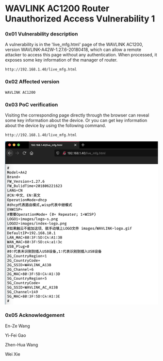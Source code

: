 # WAVLINK AC1200 Router Unauthorized Access Vulnerability 1

### 0x01 Vulnerability description

A vulnerability is in the 'live_mfg.html' page of the WAVLINK AC1200, version WAVLINK-A42W-1.27.6-20180418, which can allow a remote attacker to access this page without any authentication. When processed, it exposes some key information of the manager of router.

```
http://192.168.1.40/live_mfg.html
```

### 0x02 Affected version

```
WAVLINK AC1200
```

### 0x03 PoC verification
Visiting the corresponding page directly through the browser can reveal some key information about the device. Or you can get key information about the device by using the following command.

```
http://192.168.1.40/live_mfg.html
```

![-w683](img/16194899322493.png)

### 0x05 Acknowledgement

En-Ze Wang

Yi-Fei Gao

Zhen-Hua Wang

Wei Xie